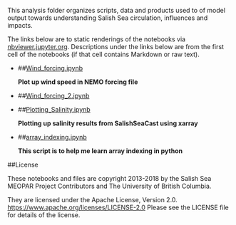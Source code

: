 This analysis folder organizes scripts, data and products used to  of model output towards understanding Salish Sea circulation, influences and impacts.

The links below are to static renderings of the notebooks via
[nbviewer.jupyter.org](https://nbviewer.jupyter.org/).
Descriptions under the links below are from the first cell of the notebooks
(if that cell contains Markdown or raw text).

* ##[Wind_forcing.ipynb](https://nbviewer.jupyter.org/urls/bitbucket.org/midoss/analysis-rachael/raw/default/notebooks/learning/Wind_forcing.ipynb)  
    
    **Plot up wind speed in NEMO forcing file**  

* ##[Wind_forcing_2.ipynb](https://nbviewer.jupyter.org/urls/bitbucket.org/midoss/analysis-rachael/raw/default/notebooks/learning/Wind_forcing_2.ipynb)  
    
* ##[Plotting_Salinity.ipynb](https://nbviewer.jupyter.org/urls/bitbucket.org/midoss/analysis-rachael/raw/default/notebooks/learning/Plotting_Salinity.ipynb)  
    
    **Plotting up salinity results from SalishSeaCast using xarray**  

* ##[array_indexing.ipynb](https://nbviewer.jupyter.org/urls/bitbucket.org/midoss/analysis-rachael/raw/default/notebooks/learning/array_indexing.ipynb)  
    
    **This script is to help me learn array indexing in python**  


##License

These notebooks and files are copyright 2013-2018
by the Salish Sea MEOPAR Project Contributors
and The University of British Columbia.

They are licensed under the Apache License, Version 2.0.
https://www.apache.org/licenses/LICENSE-2.0
Please see the LICENSE file for details of the license.
